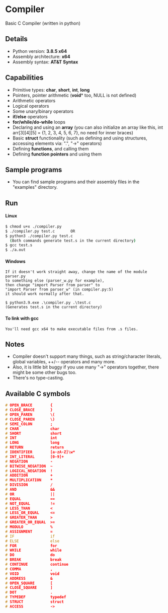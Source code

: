 # Compiler
Basic C Compiler (written in python)

## Details
- Python version:            	 **3.8.5 x64**
- Assembly architecture: 	 **x64**
- Assembly syntax:		 **AT&T Syntax**

## Capabilities
- Primitive types: **char**, **short**, **int**, **long**
- Pointers, pointer arithmetic (**void*** too, NULL is not defined)
- Arithmetic operators
- Logical operators
- Some unary/binary operators
- **if/else** operators
- **for/while/do-while** loops
- Declaring and using an **array** (you can also initialize an array like this, int arr[3][4][5] = {1, 2, 3, 4, 5, 6, 7}, no need for inner braces)
- Basic **struct** functionality (such as defining and using structures, accessing elements via: ".", "->" operators)
- Defining **functions**, and calling them
- Defining **function pointers** and using them

## Sample programs 
- You can find sample programs and their assembly files
  in the "examples" directory.

## Run
#### Linux
```sh
$ chmod u+x ./compiler.py
$ ./compiler.py test.c       OR 
$ python3 ./compiler.py test.c  
  (Both commands generate test.s in the current directory)
$ gcc test.s
$ ./a.out
```
    
#### Windows
```
If it doesn't work straight away, change the name of the module parser.py
to something else (parser_w.py for example), 
then change "import Parser from parser" to 
"import Parser from parser_w" (in compiler.py:5)
it should work normally after that.

$ python3.9.exe .\compiler.py .\test.c  
(Generates test.s in the current directory)
```
#### To link with gcc
```
You'll need gcc x64 to make executable files from .s files.
```
## Notes
- Compiler doesn't support many things, such as string/character literals, global variables, ++/-- operators and many more.
- Also, it is little bit buggy if you use many "->" operators together, there might be some other bugs too.
- There's no type-casting.

## Available C symbols
```c
# OPEN_BRACE        {
# CLOSE_BRACE       }
# OPEN_PAREN        \(
# CLOSE_PAREN       \)
# SEMI_COLON        ;
# CHAR              char
# SHORT             short
# INT               int
# LONG              long
# RETURN            return
# IDENTIFIER        [a-zA-Z]\w*
# INT_LITERAL       [0-9]+
# NEGATION          -
# BITWISE_NEGATION  ~
# LOGICAL_NEGATION  !
# ADDITION          +
# MULTIPLICATION    *
# DIVISION          /
# AND               &&
# OR                ||
# EQUAL             ==
# NOT_EQUAL         !=
# LESS_THAN         <
# LESS_OR_EQUAL     <=
# GREATER_THAN      >
# GREATER_OR_EQUAL  >=
# MODULO            %
# ASSIGNMENT        =
# IF                if
# ELSE              else
# FOR               for
# WHILE             while
# DO                do
# BREAK             break
# CONTINUE          continue
# COMMA             ,
# VOID              void
# ADDRESS           &
# OPEN_SQUARE       [
# CLOSE_SQUARE      ]
# DOT               .
# TYPEDEF           typedef
# STRUCT            struct
# ACCESS            ->
```
